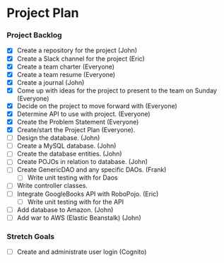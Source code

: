 # Project Plan

### Project Backlog
- [x] Create a repository for the project (John)
- [x] Create a Slack channel for the project (Eric)
- [x] Create a team charter (Everyone)
- [x] Create a team resume (Everyone)
- [x] Create a journal (John)
- [x] Come up with ideas for the project to present to the team on Sunday (Everyone)
- [x] Decide on the project to move forward with (Everyone)
- [x] Determine API to use with project. (Everyone)
- [x] Create the Problem Statement (Everyone)
- [x] Create/start the Project Plan (Everyone).
- [ ] Design the database. (John)
- [ ] Create a MySQL database. (John)
- [ ] Create the database entities. (John)
- [ ] Create POJOs in relation to database. (John)
- [ ] Create GenericDAO and any specific DAOs. (Frank)
  - [ ] Write unit testing with for Daos
- [ ] Write controller classes.
- [ ] Integrate GoogleBooks API with RoboPojo. (Eric)
  - [ ] Write unit testing with for the API
- [ ] Add database to Amazon. (John)
- [ ] Add war to AWS (Elastic Beanstalk) (John)

### Stretch Goals
- [ ] Create and administrate user login (Cognito)